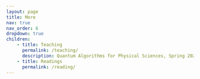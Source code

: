 ```yaml
---
layout: page
title: More
nav: true
nav_order: 6
dropdown: true
children:
    - title: Teaching
      permalink: /teaching/
      description: Quantum Algorithms for Physical Sciences, Spring 2024. 
    - title: Readings
      permalink: /reading/
---
```


